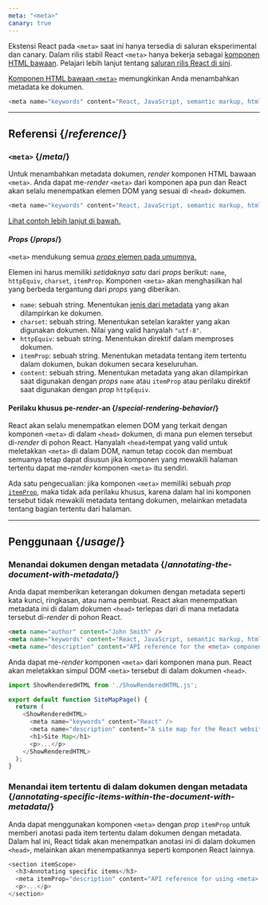 ```yaml
---
meta: "<meta>"
canary: true
---
```


<Canary>

Ekstensi React pada `<meta>` saat ini hanya tersedia di saluran eksperimental dan canary. Dalam rilis stabil React `<meta>` hanya bekerja sebagai [komponen HTML bawaan](https://react.dev/reference/react-dom/components#all-html-components). Pelajari lebih lanjut tentang [saluran rilis React di sini](/community/versioning-policy#all-release-channels).

</Canary>


<Intro>

[Komponen HTML bawaan `<meta>`](https://developer.mozilla.org/en-US/docs/Web/HTML/Element/meta) memungkinkan Anda menambahkan metadata ke dokumen.

```js
<meta name="keywords" content="React, JavaScript, semantic markup, html" />
```

</Intro>

<InlineToc />

---

## Referensi {/*reference*/}

### `<meta>` {/*meta*/}

Untuk menambahkan metadata dokumen, *render* komponen HTML bawaan `<meta>`. Anda dapat me-*render* `<meta>` dari komponen apa pun dan React akan selalu menempatkan elemen DOM yang sesuai di `<head>` dokumen.

```js
<meta name="keywords" content="React, JavaScript, semantic markup, html" />
```

[Lihat contoh lebih lanjut di bawah.](#usage)

#### *Props* {/*props*/}

`<meta>` mendukung semua [*props* elemen pada umumnya.](/reference/react-dom/components/common#props)

Elemen ini harus memiliki *setidaknya satu* dari *props* berikut: `name`, `httpEquiv`, `charset`, `itemProp`. Komponen `<meta>` akan menghasilkan hal yang berbeda tergantung dari *props* yang diberikan.

* `name`: sebuah string. Menentukan [jenis dari metadata](https://developer.mozilla.org/en-US/docs/Web/HTML/Element/meta/name) yang akan dilampirkan ke dokumen.
* `charset`: sebuah string. Menentukan setelan karakter yang akan digunakan dokumen. Nilai yang valid hanyalah `"utf-8"`.
* `httpEquiv`: sebuah string. Menentukan direktif dalam memproses dokumen.
* `itemProp`: sebuah string. Menentukan metadata tentang item tertentu dalam dokumen, bukan dokumen secara keseluruhan.
* `content`: sebuah string. Menentukan metadata yang akan dilampirkan saat digunakan dengan *props* `name` atau `itemProp` atau perilaku direktif saat digunakan dengan *prop* `httpEquiv`.

#### Perilaku khusus pe-*render*-an {/*special-rendering-behavior*/}

React akan selalu menempatkan elemen DOM yang terkait dengan komponen `<meta>` di dalam `<head>` dokumen, di mana pun elemen tersebut di-*render* di pohon React. Hanyalah `<head>`tempat yang valid untuk meletakkan `<meta>` di dalam DOM, namun tetap cocok dan membuat semuanya tetap dapat disusun jika komponen yang mewakili halaman tertentu dapat me-*render* komponen `<meta>` itu sendiri.

Ada satu pengecualian: jika komponen `<meta>` memiliki sebuah *prop* [`itemProp`](https://developer.mozilla.org/en-US/docs/Web/HTML/Global_attributes/itemprop), maka tidak ada perilaku khusus, karena dalam hal ini komponen tersebut tidak mewakili metadata tentang dokumen, melainkan metadata tentang bagian tertentu dari halaman.

---

## Penggunaan {/*usage*/}

### Menandai dokumen dengan metadata {/*annotating-the-document-with-metadata*/}

Anda dapat memberikan keterangan dokumen dengan metadata seperti kata kunci, ringkasan, atau nama pembuat. React akan menempatkan metadata ini di dalam dokumen `<head>` terlepas dari di mana metadata tersebut di-*render* di pohon React.

```html
<meta name="author" content="John Smith" />
<meta name="keywords" content="React, JavaScript, semantic markup, html" />
<meta name="description" content="API reference for the <meta> component in React DOM" />
```

Anda dapat me-*render* komponen `<meta>` dari komponen mana pun. React akan meletakkan simpul DOM `<meta>` tersebut di dalam dokumen `<head>`.

<SandpackWithHTMLOutput>

```js src/App.js active
import ShowRenderedHTML from './ShowRenderedHTML.js';

export default function SiteMapPage() {
  return (
    <ShowRenderedHTML>
      <meta name="keywords" content="React" />
      <meta name="description" content="A site map for the React website" />
      <h1>Site Map</h1>
      <p>...</p>
    </ShowRenderedHTML>
  );
}
```

</SandpackWithHTMLOutput>

### Menandai item tertentu di dalam dokumen dengan metadata {/*annotating-specific-items-within-the-document-with-metadata*/}

Anda dapat menggunakan komponen `<meta>` dengan *prop* `itemProp` untuk memberi anotasi pada item tertentu dalam dokumen dengan metadata. Dalam hal ini, React tidak akan menempatkan anotasi ini di dalam dokumen `<head>`, melainkan akan menempatkannya seperti komponen React lainnya.

```js
<section itemScope>
  <h3>Annotating specific items</h3>
  <meta itemProp="description" content="API reference for using <meta> with itemProp" />
  <p>...</p>
</section>
```
